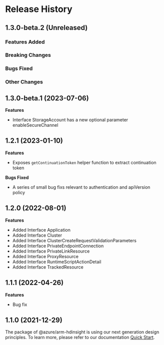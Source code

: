 # Release History

## 1.3.0-beta.2 (Unreleased)

### Features Added

### Breaking Changes

### Bugs Fixed

### Other Changes

## 1.3.0-beta.1 (2023-07-06)
    
**Features**

  - Interface StorageAccount has a new optional parameter enableSecureChannel
    
## 1.2.1 (2023-01-10)

**Features**

  - Exposes `getContinuationToken` helper function to extract continuation token

**Bugs Fixed**

  - A series of small bug fixs relevant to authentication and apiVersion policy

## 1.2.0 (2022-08-01)

**Features**

  - Added Interface Application
  - Added Interface Cluster
  - Added Interface ClusterCreateRequestValidationParameters
  - Added Interface PrivateEndpointConnection
  - Added Interface PrivateLinkResource
  - Added Interface ProxyResource
  - Added Interface RuntimeScriptActionDetail
  - Added Interface TrackedResource
    
## 1.1.1 (2022-04-26)

**Features**

  - Bug fix

## 1.1.0 (2021-12-29)

The package of @azure/arm-hdinsight is using our next generation design principles. To learn more, please refer to our documentation [Quick Start](https://aka.ms/js-track2-quickstart).
